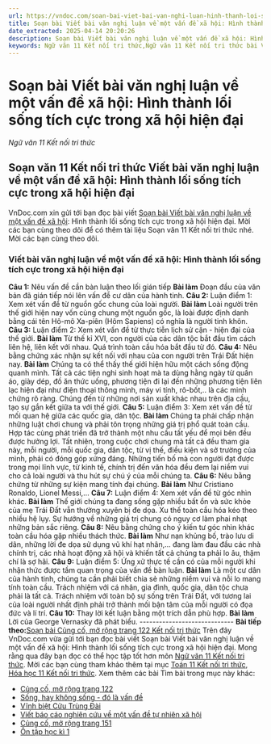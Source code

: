 ```yaml
---
url: https://vndoc.com/soan-bai-viet-bai-van-nghi-luan-hinh-thanh-loi-song-tich-cuc-trong-xa-hoi-hien-dai-ket-noi-tri-thuc-298018
title: Soạn bài Viết bài văn nghị luận về một vấn đề xã hội: Hình thành lối sống tích cực trong xã hội hiện đại - Ngữ văn 11 Kết nối tri thức - VnDoc.com
date_extracted: 2025-04-14 20:20:26
description: Soạn bài Viết bài văn nghị luận về một vấn đề xã hội: Hình thành lối sống tích cực trong xã hội hiện đại được VnDoc.com sưu tầm và xin gửi tới bạn đọc cùng tham khảo. Mời các bạn cùng theo dõi để có thêm tài liệu học Văn 11 Kết nối tri thức
keywords: Ngữ văn 11 Kết nối tri thức,Ngữ văn 11 Kết nối tri thức bài Viết bài văn nghị luận về một vấn đề xã hội,Soạn văn 11 Kết nối tri thức,văn 11 kết nối tri thức,soạn văn 11 kết nối tri thức với cuộc sống,ngữ văn 11 kết nối,Soạn bài Viết bài văn nghị luận về một vấn đề xã hội,Hình thành lối sống tích cực trong xã hội hiện đại,Soạn văn Viết bài văn nghị luận về một vấn đề xã hội
---
```


# Soạn bài Viết bài văn nghị luận về một vấn đề xã hội: Hình thành lối sống tích cực trong xã hội hiện đại
 _Ngữ văn 11 Kết nối tri thức_
## Soạn văn 11 Kết nối tri thức Viết bài văn nghị luận về một vấn đề xã hội: Hình thành lối sống tích cực trong xã hội hiện đại
VnDoc.com xin gửi tới bạn đọc bài viết [Soạn bài Viết bài văn nghị luận về một vấn đề xã hội](<https://vndoc.com/soan-bai-viet-bai-van-nghi-luan-hinh-thanh-loi-song-tich-cuc-trong-xa-hoi-hien-dai-ket-noi-tri-thuc-298018>): Hình thành lối sống tích cực trong xã hội hiện đại. Mời các bạn cùng theo dõi để có thêm tài liệu Soạn văn 11 Kết nối tri thức nhé. Mời các bạn cùng theo dõi.
### Viết bài văn nghị luận về một vấn đề xã hội: Hình thành lối sống tích cực trong xã hội hiện đại
**Câu 1:** Nêu vấn đề cần bàn luận theo lối gián tiếp
**Bài làm**
Đoạn đầu của văn bản đã gián tiếp nói lên vấn đề cư dân của hành tinh.
**Câu 2:** Luận điểm 1: Xem xét vấn đề từ nguồn gốc chung của loài người.
**Bài làm**
Loài người trên thế giới hiện nay vốn cùng chung một nguồn gốc, là loài được định danh bằng cái tên Hô-mô Xa-piên \(Hôm Sapiens\) có nghĩa là người tinh khôn.
**Câu 3:** Luận điểm 2: Xem xét vấn đề từ thực tiễn lịch sử cận - hiện đại của thế giới.
**Bài làm**
Từ thế kỉ XVI, con người của các dân tộc bắt đầu tìm cách liên hệ, liên kết với nhau. Quá trình toàn cầu hóa bắt đầu từ đó.
**Câu 4:** Nêu bằng chứng xác nhận sự kết nối với nhau của con người trên Trái Đất hiện nay.
**Bài làm**
Chúng ta có thể thấy thế giới hiện hữu một cách sống động quanh mình. Tất cả các tiện nghi sinh hoạt mà ta dùng hằng ngày từ quần áo, giày dép, đồ ăn thức uống, phương tiện đi lại đến những phương tiện liên lạc hiện đại như điện thoại thông minh, máy vi tính, rô-bốt,.. là các minh chứng rõ ràng. Chúng đến từ những nơi sản xuất khác nhau trên địa cầu, tạo sự gắn kết giữa ta với thế giới.
**Câu 5:** Luận điểm 3: Xem xét vấn đề từ mối quan hệ giữa các quốc gia, dân tộc.
**Bài làm**
Chúng ta phải chấp nhận những luật chơi chung và phải tôn trọng những giá trị phổ quát toàn cầu. Hợp tác cùng phát triển đã trở thành một nhu cầu tất yếu để mọi bên đều được hưởng lợi. Tất nhiên, trong cuộc chơi chung mà tất cả đều tham gia này, mỗi người, mỗi quốc gia, dân tộc, từ vị thế, điều kiện và sở trường của mình, phải có đóng góp xứng đáng. Những tiến bố mà con người đạt được trong mọi lĩnh vực, từ kinh tế, chính trị đến văn hóa đều đem lại niềm vui cho cả loài người và thu hút sự chú ý của mỗi chúng ta.
**Câu 6:** Nêu bằng chứng từ những sự kiện mang tính đại chúng.
**Bài làm**
Như Cristiano Ronaldo, Lionel Messi,...
**Câu 7:** Luận điểm 4: Xem xét vấn đề từ góc nhìn khác.
**Bài làm**
Thế giới chúng ta đang sống gặp nhiều bất ổn và sức khỏe của mẹ Trái Đất vẫn thường xuyên bị đe dọa. Xu thế toàn cầu hóa kéo theo nhiều hệ lụy. Sự hướng về những giá trị chung có nguy cơ làm phai nhạt những bản sắc riêng.
**Câu 8:** Nêu bằng chứng cho ý kiến tư góc nhìn khác toàn cầu hóa gặp nhiều thách thức.
**Bài làm**
Như nạn khủng bố, trào lưu di dân, những lời đe dọa sử dụng vũ khí hạt nhân,... đang làm đau đầu các nhà chính trị, các nhà hoạt động xã hội và khiến tất cả chúng ta phải lo âu, thậm chí là sợ hãi.
**Câu 9:** Luận điểm 5: Ứng xử thực tế cần có của mỗi người khi nhận thức được tầm quan trọng của vấn đề bàn luận.
**Bài làm**
Là một cư dân của hành tinh, chúng ta cần phải biết chia sẻ những niềm vui và nỗi lo mang tính toàn cầu. Trách nhiệm với cá nhân, gia đình, quốc gia, dân tộc chưa phải là tất cả. Trách nhiệm với toàn bộ sự sống trên Trái Đất, với tương lai của loài người nhất định phải trở thành mối bận tâm của mỗi người có đọa đức và lí trí.
**Câu 10:** Thay lời kết luận bằng một trích dẫn phù hợp.
**Bài làm**
Lời của George Vernasky đã phát biểu.
\-----------------------------
**Bài tiếp theo:**[Soạn bài Củng cố, mở rộng trang 122 Kết nối tri thức](<https://vndoc.com/soan-bai-cung-co-mo-rong-trang-122-ket-noi-tri-thuc-298024>)
Trên đây VnDoc.com vừa gửi tới bạn đọc bài viết Soạn bài Viết bài văn nghị luận về một vấn đề xã hội: Hình thành lối sống tích cực trong xã hội hiện đại. Mong rằng qua đây bạn đọc có thể học tập tốt hơn môn [Ngữ văn 11 Kết nối tri thức](<https://vndoc.com/ngu-van-11-ket-noi-tri-thuc>). Mời các bạn cùng tham khảo thêm tại mục [Toán 11 Kết nối tri thức](<https://vndoc.com/toan-11-ket-noi-tri-thuc>), [Hóa học 11 Kết nối tri thức](<https://vndoc.com/hoa-hoc-11-ket-noi-tri-thuc>).
Xem thêm các bài Tìm bài trong mục này khác:
  * [Củng cố, mở rộng trang 122](</soan-bai-cung-co-mo-rong-trang-122-ket-noi-tri-thuc-298024>)
  * [Sống, hay không sống - đó là vấn đề](</soan-bai-song-hay-khong-song-do-la-van-de-ket-noi-tri-thuc-298027>)
  * [Vĩnh biệt Cửu Trùng Đài](</soan-bai-vinh-biet-cuu-trung-dai-ket-noi-tri-thuc-298029>)
  * [Viết báo cáo nghiên cứu về một vấn đề tự nhiên xã hội](</soan-bai-viet-bao-cao-nghien-cuu-ve-mot-van-de-tu-nhien-xa-hoi-ket-noi-tri-thuc-298030>)
  * [Củng cố, mở rộng trang 151](</soan-bai-cung-co-mo-rong-trang-151-ket-noi-tri-thuc-298034>)
  * [Ôn tập học kì 1](</soan-bai-on-tap-hoc-ki-1-ket-noi-tri-thuc-298038>)

